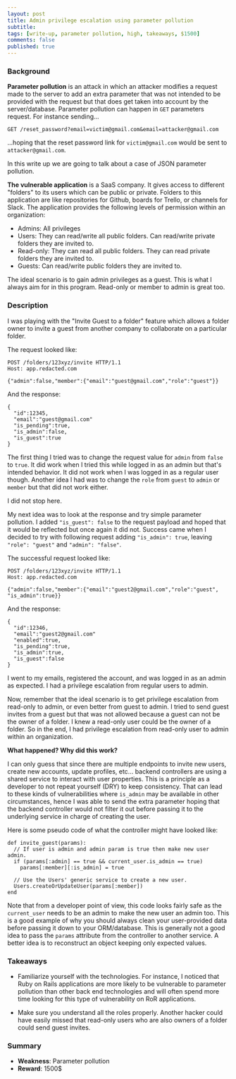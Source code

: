 ```yaml
---
layout: post
title: Admin privilege escalation using parameter pollution
subtitle: 
tags: [write-up, parameter pollution, high, takeaways, $1500]
comments: false
published: true
---
```


### Background

**Parameter pollution** is an attack in which an attacker modifies a request made to the server to add an extra parameter that was not intended to be provided with the request but that does get taken into account by the server/database. 
Parameter pollution can happen in `GET` parameters request. For instance sending... 
```
GET /reset_password?email=victim@gmail.com&email=attacker@gmail.com
```
...hoping that the reset password link for `victim@gmail.com` would be sent to `attacker@gmail.com`.

In this write up we are going to talk about a case of JSON parameter pollution.

**The vulnerable application** is a SaaS company. It gives access to different "folders" to its users which can be public or private. Folders to this application are like repositories for Github, boards for Trello, or channels for Slack. The application provides the following levels of permission within an organization:
  - Admins: All privileges
  - Users: They can read/write all public folders. Can read/write private folders they are invited to.
  - Read-only: They can read all public folders. They can read private folders they are invited to.
  - Guests: Can read/write public folders they are invited to.

The ideal scenario is to gain admin privileges as a guest. This is what I always aim for in this program. Read-only or member to admin is great too.

### Description

I was playing with the "Invite Guest to a folder" feature which allows a folder owner to invite a guest from another company to collaborate on a particular folder. 

The request looked like:

```
POST /folders/123xyz/invite HTTP/1.1
Host: app.redacted.com

{"admin":false,"member":{"email":"guest@gmail.com","role":"guest"}}
```

And the response:

```
{
  "id":12345,
  "email":"guest@gmail.com"
  "is_pending":true,
  "is_admin":false,
  "is_guest":true
}
```

The first thing I tried was to change the request value for `admin` from `false` to `true`. It did work when I tried this while logged in as an admin but that's intended behavior. It did not work when I was logged in as a regular user though.
Another idea I had was to change the `role` from `guest` to `admin` or `member` but that did not work either.

I did not stop here.

My next idea was to look at the response and try simple parameter pollution. 
I added `"is_guest": false` to the request payload and hoped that it would be reflected but once again it did not.
Success came when I decided to try with following request adding `"is_admin": true`, leaving `"role": "guest"` and `"admin": "false"`.

The successful request looked like:

```
POST /folders/123xyz/invite HTTP/1.1
Host: app.redacted.com

{"admin":false,"member":{"email":"guest2@gmail.com","role":"guest", "is_admin":true}}
```

And the response:

```
{
  "id":12346,
  "email":"guest2@gmail.com"
  "enabled":true,
  "is_pending":true,
  "is_admin":true,
  "is_guest":false
}
```

I went to my emails, registered the account, and was logged in as an admin as expected. I had a privilege escalation from regular users to admin. 

Now, remember that the ideal scenario is to get privilege escalation from read-only to admin, or even better from guest to admin.
I tried to send guest invites from a guest but that was not allowed because a guest can not be the owner of a folder. I knew a read-only user could be the owner of a folder. So in the end, I had privilege escalation from read-only user to admin within an organization.


**What happened? Why did this work?**

I can only guess that since there are multiple endpoints to invite new users, create new accounts, update profiles, etc... backend controllers are using a shared service to interact with user properties. This is a principle as a developer to not repeat yourself (DRY) to keep consistency. That can lead to these kinds of vulnerabilities where `is_admin` may be available in other circumstances, hence I was able to send the extra parameter hoping that the backend controller would not filter it out before passing it to the underlying service in charge of creating the user. 

Here is some pseudo code of what the controller might have looked like:
```
def invite_guest(params):
  // If user is admin and admin param is true then make new user admin.
  if (params[:admin] == true && current_user.is_admin == true)
    params[:member][:is_admin] = true

  // Use the Users' generic service to create a new user.
  Users.createOrUpdateUser(params[:member])
end
```

Note that from a developer point of view, this code looks fairly safe as the `current_user` needs to be an admin to make the new user an admin too. This is a good example of why you should always clean your user-provided data before passing it down to your ORM/database. This is generally not a good idea to pass the `params` attribute from the controller to another service. A better idea is to reconstruct an object keeping only expected values.


### Takeaways

  - Familiarize yourself with the technologies. For instance, I noticed that Ruby on Rails applications are more likely to be vulnerable to parameter pollution than other back end technologies and will often spend more time looking for this type of vulnerability on RoR applications.

  - Make sure you understand all the roles properly. Another hacker could have easily missed that read-only users who are also owners of a folder could send guest invites.

### Summary

 - **Weakness**: Parameter pollution
 - **Reward**: 1500$